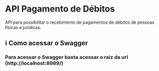 # API Pagamento de Débitos
API para possibilitar o recebimento de pagamentos de débitos de pessoas físicas e jurídicas.

## :information_source: Como acessar o Swagger
### Para acessar o Swagger basta acessar o raiz da url (http://localhost:8989/)
